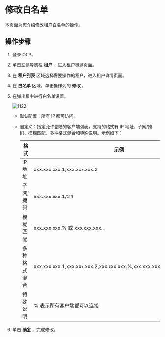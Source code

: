 修改白名单
==========================

本页面为您介绍修改租户白名单的操作。

操作步骤
-------------------------

1. 登录 OCP。



2. 单击左侧导航栏 **租户** ，进入租户概览页面。



3. 在 **租户列表** 区域选择需要操作的租户，进入租户详情页面。



4. 在 **白名单** 区域，单击操作列的 **修改** 。



5. 在弹出框中进行白名单设置。

   ![1122](https://help-static-aliyun-doc.aliyuncs.com/assets/img/zh-CN/0095987361/p355789.png)

   * 默认配置：所有 IP 都可访问。



   * 自定义：指定允许登陆的客户端列表，支持的格式有 IP 地址、子网/掩码、模糊匹配、多种格式混合和特殊说明。示例如下：



     |   格式   |                             示例                              |
     |--------|-------------------------------------------------------------|
     | IP地址   | xxx.xxx.xxx.1,xxx.xxx.xxx.2                                     |
     | 子网/掩码  | xxx.xxx.xxx.1/24                                               |
     | 模糊匹配   | xxx.xxx.xxx.% 或 xxx.xxx.xxx._                                     |
     | 多种格式混合 | xxx.xxx.xxx.1,xxx.xxx.xxx.2,xxx.xxx.xxx.%,xxx.xxx.xxx._,xxx.xxx.xxx.1/24 |
     | 特殊说明   | % 表示所有客户端都可以连接                                              |






6. 单击 **确定** ，完成修改。





